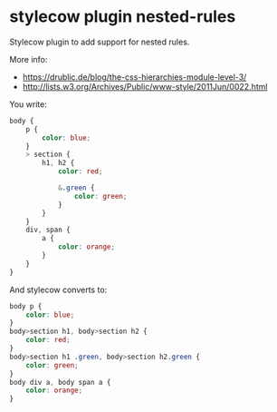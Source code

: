 stylecow plugin nested-rules
============================

Stylecow plugin to add support for nested rules.

More info:

* https://drublic.de/blog/the-css-hierarchies-module-level-3/
* http://lists.w3.org/Archives/Public/www-style/2011Jun/0022.html


You write:

```css
body {
	p {
		color: blue;
	}
	> section {
		h1, h2 {
			color: red;

			&.green {
				color: green;
			}
		}
	}
	div, span {
		a {
			color: orange;
		}
	}
}
```

And stylecow converts to:

```css
body p {
	color: blue;
}
body>section h1, body>section h2 {
	color: red;
}
body>section h1 .green, body>section h2.green {
	color: green;
}
body div a, body span a {
	color: orange;
}
```
